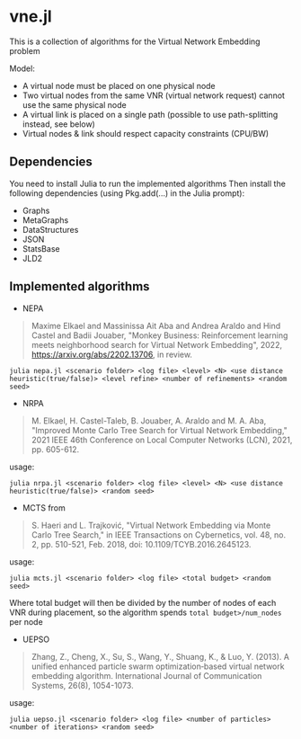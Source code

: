 # vne.jl

This is a collection of algorithms for the Virtual Network Embedding problem

Model:
* A virtual node must be placed on one physical node
* Two virtual nodes from the same VNR (virtual network request) cannot use the same physical node
* A virtual link is placed on a single path (possible to use path-splitting instead, see below)
* Virtual nodes & link should respect capacity constraints (CPU/BW)

## Dependencies
You need to install Julia to run the implemented algorithms
Then install the following dependencies (using Pkg.add(...) in the Julia prompt):
* Graphs
* MetaGraphs
* DataStructures
* JSON
* StatsBase
* JLD2


## Implemented algorithms
* NEPA  
>Maxime Elkael and Massinissa Ait Aba and Andrea Araldo and Hind Castel and Badii Jouaber, "Monkey Business: Reinforcement learning meets neighborhood search for Virtual Network Embedding", 2022,  https://arxiv.org/abs/2202.13706, in review.
```
julia nepa.jl <scenario folder> <log file> <level> <N> <use distance heuristic(true/false)> <level refine> <number of refinements> <random seed>
```
* NRPA
>M. Elkael, H. Castel-Taleb, B. Jouaber, A. Araldo and M. A. Aba, "Improved Monte Carlo Tree Search for Virtual Network Embedding," 2021 IEEE 46th Conference on Local Computer Networks (LCN), 2021, pp. 605-612.

usage:
```
julia nrpa.jl <scenario folder> <log file> <level> <N> <use distance heuristic(true/false)> <random seed>
```
* MCTS from 
>S. Haeri and L. Trajković, "Virtual Network Embedding via Monte Carlo Tree Search," in IEEE Transactions on Cybernetics, vol. 48, no. 2, pp. 510-521, Feb. 2018, doi: 10.1109/TCYB.2016.2645123.

usage:
```
julia mcts.jl <scenario folder> <log file> <total budget> <random seed>
```
Where total budget will then be divided by the number of nodes of each VNR during placement, so the algorithm spends  `total budget>/num_nodes` per node

* UEPSO 
>Zhang, Z., Cheng, X., Su, S., Wang, Y., Shuang, K., & Luo, Y. (2013). A unified enhanced particle swarm optimization‐based virtual network embedding algorithm. International Journal of Communication Systems, 26(8), 1054-1073.

usage:
```
julia uepso.jl <scenario folder> <log file> <number of particles> <number of iterations> <random seed>
```
